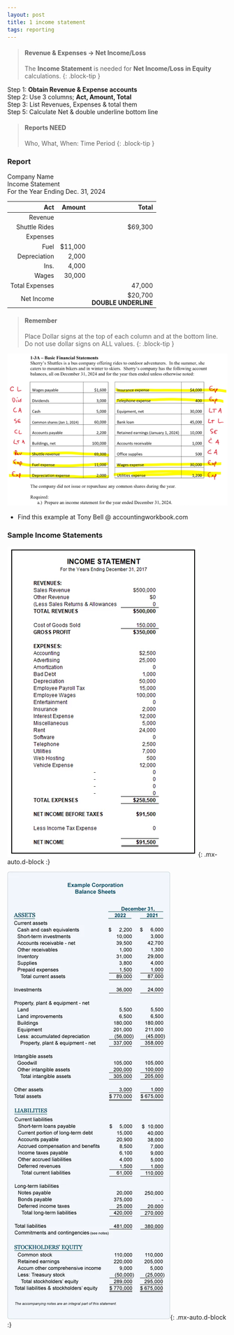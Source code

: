 ```yaml
---
layout: post
title: 1 income statement
tags: reporting
---
```



> #### Revenue & Expenses -> Net Income/Loss
> The **Income Statement** is needed for **Net Income/Loss in Equity** calculations.
{: .block-tip }


Step 1: **Obtain Revenue & Expense accounts**     
Step 2: Use 3 columns; **Act, Amount, Total**   
Step 3: List Revenues, Expenses & total them      
Step 5: Calculate Net & double underline bottom line   

> #### Reports NEED
> Who, What, When: Time Period
{: .block-tip }

### Report

Company Name   
Income Statement   
For the Year Ending Dec. 31, 2024

| Act | Amount | Total |
|----:|-------:|------:|
| Revenue | | |
| Shuttle Rides | | $69,300 |
| Expenses | | |
| Fuel | $11,000 | |
| Depreciation | 2,000 | |
| Ins. | 4,000 | |
| Wages | 30,000 | |
| Total Expenses | | 47,000 |
| Net Income | | $20,700 <br> **DOUBLE UNDERLINE** |


> #### Remember
> Place Dollar signs at the top of each column and at the bottom line. Do not use dollar signs on ALL values.
{: .block-tip }


![Example Income Statement](/assets/tony-bell/prepare-income-statement.png)

- Find this example at Tony Bell @ accountingworkbook.com


### Sample Income Statements

![Example 1](/assets/misc/sample-income-statement.webp){: .mx-auto.d-block :}

![Example 2](/assets/misc/sample-income-statement2.webp){: .mx-auto.d-block :}
